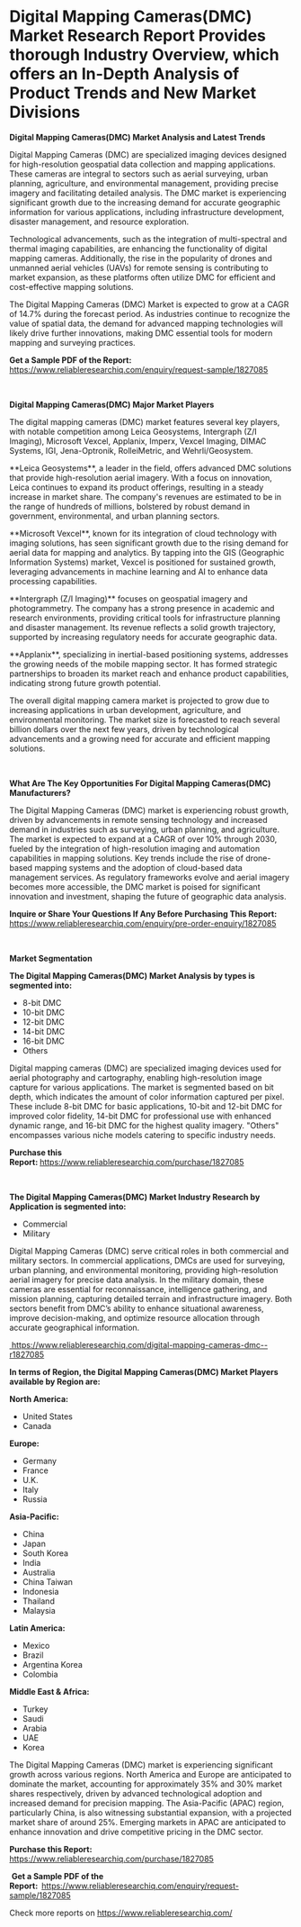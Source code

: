 <p><h1>Digital Mapping Cameras(DMC) Market Research Report Provides thorough Industry Overview, which offers an In-Depth Analysis of Product Trends and New Market Divisions</h1></p><p><strong>Digital Mapping Cameras(DMC) Market Analysis and Latest Trends</strong></p>
<p><p>Digital Mapping Cameras (DMC) are specialized imaging devices designed for high-resolution geospatial data collection and mapping applications. These cameras are integral to sectors such as aerial surveying, urban planning, agriculture, and environmental management, providing precise imagery and facilitating detailed analysis. The DMC market is experiencing significant growth due to the increasing demand for accurate geographic information for various applications, including infrastructure development, disaster management, and resource exploration.</p><p>Technological advancements, such as the integration of multi-spectral and thermal imaging capabilities, are enhancing the functionality of digital mapping cameras. Additionally, the rise in the popularity of drones and unmanned aerial vehicles (UAVs) for remote sensing is contributing to market expansion, as these platforms often utilize DMC for efficient and cost-effective mapping solutions.</p><p>The Digital Mapping Cameras (DMC) Market is expected to grow at a CAGR of 14.7% during the forecast period. As industries continue to recognize the value of spatial data, the demand for advanced mapping technologies will likely drive further innovations, making DMC essential tools for modern mapping and surveying practices.</p></p>
<p><strong>Get a Sample PDF of the Report:&nbsp;</strong> <a href="https://www.reliableresearchiq.com/enquiry/request-sample/1827085?utm_campaign=2487&utm_medium=2&utm_source=Github&utm_content=ia&utm_term=28022025&utm_id=digital-mapping-camerasdmc">https://www.reliableresearchiq.com/enquiry/request-sample/1827085</a></p>
<p>&nbsp;</p>
<p><strong>Digital Mapping Cameras(DMC) Major Market Players</strong></p>
<p><p>The digital mapping cameras (DMC) market features several key players, with notable competition among Leica Geosystems, Intergraph (Z/I Imaging), Microsoft Vexcel, Applanix, Imperx, Vexcel Imaging, DIMAC Systems, IGI, Jena-Optronik, RolleiMetric, and Wehrli/Geosystem.</p><p>**Leica Geosystems**, a leader in the field, offers advanced DMC solutions that provide high-resolution aerial imagery. With a focus on innovation, Leica continues to expand its product offerings, resulting in a steady increase in market share. The company's revenues are estimated to be in the range of hundreds of millions, bolstered by robust demand in government, environmental, and urban planning sectors.</p><p>**Microsoft Vexcel**, known for its integration of cloud technology with imaging solutions, has seen significant growth due to the rising demand for aerial data for mapping and analytics. By tapping into the GIS (Geographic Information Systems) market, Vexcel is positioned for sustained growth, leveraging advancements in machine learning and AI to enhance data processing capabilities.</p><p>**Intergraph (Z/I Imaging)** focuses on geospatial imagery and photogrammetry. The company has a strong presence in academic and research environments, providing critical tools for infrastructure planning and disaster management. Its revenue reflects a solid growth trajectory, supported by increasing regulatory needs for accurate geographic data.</p><p>**Applanix**, specializing in inertial-based positioning systems, addresses the growing needs of the mobile mapping sector. It has formed strategic partnerships to broaden its market reach and enhance product capabilities, indicating strong future growth potential.</p><p>The overall digital mapping camera market is projected to grow due to increasing applications in urban development, agriculture, and environmental monitoring. The market size is forecasted to reach several billion dollars over the next few years, driven by technological advancements and a growing need for accurate and efficient mapping solutions.</p></p>
<p>&nbsp;</p>
<p><strong>What Are The Key Opportunities For Digital Mapping Cameras(DMC) Manufacturers?</strong></p>
<p><p>The Digital Mapping Cameras (DMC) market is experiencing robust growth, driven by advancements in remote sensing technology and increased demand in industries such as surveying, urban planning, and agriculture. The market is expected to expand at a CAGR of over 10% through 2030, fueled by the integration of high-resolution imaging and automation capabilities in mapping solutions. Key trends include the rise of drone-based mapping systems and the adoption of cloud-based data management services. As regulatory frameworks evolve and aerial imagery becomes more accessible, the DMC market is poised for significant innovation and investment, shaping the future of geographic data analysis.</p></p>
<p><strong>Inquire or Share Your Questions If Any Before Purchasing This Report:</strong> <a href="https://www.reliableresearchiq.com/enquiry/pre-order-enquiry/1827085?utm_campaign=2487&utm_medium=2&utm_source=Github&utm_content=ia&utm_term=28022025&utm_id=digital-mapping-camerasdmc">https://www.reliableresearchiq.com/enquiry/pre-order-enquiry/1827085</a></p>
<p>&nbsp;</p>
<p><strong>Market Segmentation</strong></p>
<p><strong>The Digital Mapping Cameras(DMC) Market Analysis by types is segmented into:</strong></p>
<p><ul><li>8-bit DMC</li><li>10-bit DMC</li><li>12-bit DMC</li><li>14-bit DMC</li><li>16-bit DMC</li><li>Others</li></ul></p>
<p><p>Digital mapping cameras (DMC) are specialized imaging devices used for aerial photography and cartography, enabling high-resolution image capture for various applications. The market is segmented based on bit depth, which indicates the amount of color information captured per pixel. These include 8-bit DMC for basic applications, 10-bit and 12-bit DMC for improved color fidelity, 14-bit DMC for professional use with enhanced dynamic range, and 16-bit DMC for the highest quality imagery. "Others" encompasses various niche models catering to specific industry needs.</p></p>
<p><strong>Purchase this Report:&nbsp;</strong><a href="https://www.reliableresearchiq.com/purchase/1827085?utm_campaign=2487&utm_medium=2&utm_source=Github&utm_content=ia&utm_term=28022025&utm_id=digital-mapping-camerasdmc">https://www.reliableresearchiq.com/purchase/1827085</a></p>
<p>&nbsp;</p>
<p><strong>The Digital Mapping Cameras(DMC) Market Industry Research by Application is segmented into:</strong></p>
<p><ul><li>Commercial</li><li>Military</li></ul></p>
<p><p>Digital Mapping Cameras (DMC) serve critical roles in both commercial and military sectors. In commercial applications, DMCs are used for surveying, urban planning, and environmental monitoring, providing high-resolution aerial imagery for precise data analysis. In the military domain, these cameras are essential for reconnaissance, intelligence gathering, and mission planning, capturing detailed terrain and infrastructure imagery. Both sectors benefit from DMC’s ability to enhance situational awareness, improve decision-making, and optimize resource allocation through accurate geographical information.</p></p>
<p><a href="https://www.reliableresearchiq.com/digital-mapping-cameras-dmc--r1827085?utm_campaign=2487&utm_medium=2&utm_source=Github&utm_content=ia&utm_term=28022025&utm_id=digital-mapping-camerasdmc">&nbsp;https://www.reliableresearchiq.com/digital-mapping-cameras-dmc--r1827085</a></p>
<p><strong>In terms of Region, the Digital Mapping Cameras(DMC) Market Players available by Region are:</strong></p>
<p>
    <p> <strong> North America: </strong>
        <ul>
            <li>United States</li>
            <li>Canada</li>
        </ul>
        </p> 
    <p> <strong> Europe: </strong>
        <ul>
            <li>Germany</li>
            <li>France</li>
            <li>U.K.</li>
            <li>Italy</li>
            <li>Russia</li>
        </ul>
        </p> 
    <p> <strong> Asia-Pacific: </strong>
        <ul>
            <li>China</li>
            <li>Japan</li>
            <li>South Korea</li>
            <li>India</li>
            <li>Australia</li>
            <li>China Taiwan</li>
            <li>Indonesia</li>
            <li>Thailand</li>
            <li>Malaysia</li>
        </ul>
        </p> 
    <p> <strong> Latin America: </strong>
        <ul>
            <li>Mexico</li>
            <li>Brazil</li>
            <li>Argentina Korea</li>
            <li>Colombia</li>
        </ul>
        </p> 
    <p> <strong> Middle East & Africa: </strong>
        <ul>
            <li>Turkey</li>
            <li>Saudi</li>
            <li>Arabia</li>
            <li>UAE</li>
            <li>Korea</li>
        </ul>
    </p>
    </p>
<p><p>The Digital Mapping Cameras (DMC) market is experiencing significant growth across various regions. North America and Europe are anticipated to dominate the market, accounting for approximately 35% and 30% market shares respectively, driven by advanced technological adoption and increased demand for precision mapping. The Asia-Pacific (APAC) region, particularly China, is also witnessing substantial expansion, with a projected market share of around 25%. Emerging markets in APAC are anticipated to enhance innovation and drive competitive pricing in the DMC sector.</p></p>
<p><strong>Purchase this Report: </strong><a href="https://www.reliableresearchiq.com/purchase/1827085?utm_campaign=2487&utm_medium=2&utm_source=Github&utm_content=ia&utm_term=28022025&utm_id=digital-mapping-camerasdmc">https://www.reliableresearchiq.com/purchase/1827085</a></p>
<p>&nbsp;<strong>Get a Sample PDF of the Report:&nbsp;&nbsp;</strong><a href="https://www.reliableresearchiq.com/enquiry/request-sample/1827085?utm_campaign=2487&utm_medium=2&utm_source=Github&utm_content=ia&utm_term=28022025&utm_id=digital-mapping-camerasdmc">https://www.reliableresearchiq.com/enquiry/request-sample/1827085</a></p>
<p><strong></strong></p>
<p>Check more reports on <a href="https://www.reliableresearchiq.com/?utm_campaign=2487&utm_medium=2&utm_source=Github&utm_content=ia&utm_term=28022025&utm_id=digital-mapping-camerasdmc">https://www.reliableresearchiq.com/</a></p>